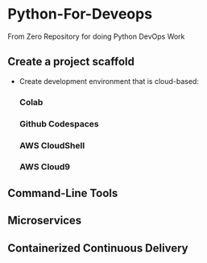 # Python-For-Deveops
From Zero Repository for doing Python DevOps Work


## Create a project scaffold

* Create development environment that is cloud-based:
  ### Colab
  ### Github Codespaces
  ### AWS CloudShell
  ### AWS Cloud9

  
## Command-Line Tools

## Microservices

## Containerized Continuous Delivery

